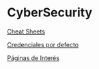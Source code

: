 # CyberSecurity

[Cheat Sheets](CyberSecurity/Cheat%20Sheets.md)

[Credenciales por defecto](CyberSecurity/Credenciales%20por%20defecto.md)

[Páginas de Interés](CyberSecurity/Pa%CC%81ginas%20de%20Intere%CC%81s.md)